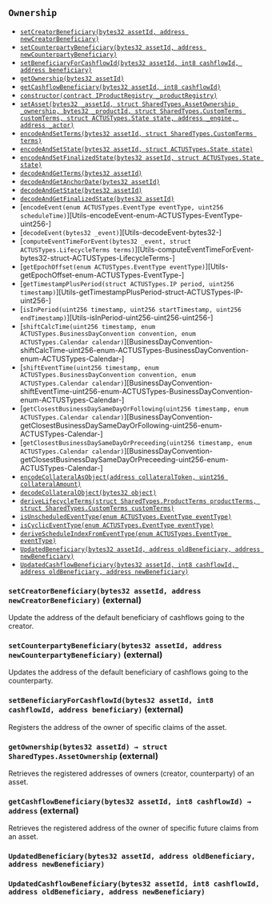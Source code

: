 [AssetActor]: ../AssetActor.md#AssetActor
[AssetActor-onlyRegisteredIssuer--]: ../AssetActor.md#AssetActor-onlyRegisteredIssuer--
[AssetActor-assetRegistry-contract-IAssetRegistry]: ../AssetActor.md#AssetActor-assetRegistry-contract-IAssetRegistry
[AssetActor-productRegistry-contract-IProductRegistry]: ../AssetActor.md#AssetActor-productRegistry-contract-IProductRegistry
[AssetActor-marketObjectRegistry-contract-IMarketObjectRegistry]: ../AssetActor.md#AssetActor-marketObjectRegistry-contract-IMarketObjectRegistry
[AssetActor-issuers-mapping-address----bool-]: ../AssetActor.md#AssetActor-issuers-mapping-address----bool-
[AssetActor-constructor-contract-IAssetRegistry-contract-IProductRegistry-contract-IMarketObjectRegistry-]: ../AssetActor.md#AssetActor-constructor-contract-IAssetRegistry-contract-IProductRegistry-contract-IMarketObjectRegistry-
[AssetActor-registerIssuer-address-]: ../AssetActor.md#AssetActor-registerIssuer-address-
[AssetActor-progress-bytes32-]: ../AssetActor.md#AssetActor-progress-bytes32-
[AssetActor-initialize-bytes32-struct-SharedTypes-AssetOwnership-bytes32-struct-SharedTypes-CustomTerms-address-]: ../AssetActor.md#AssetActor-initialize-bytes32-struct-SharedTypes-AssetOwnership-bytes32-struct-SharedTypes-CustomTerms-address-
[AssetActor-settlePayoffForEvent-bytes32-bytes32-int256-struct-ACTUSTypes-LifecycleTerms-]: ../AssetActor.md#AssetActor-settlePayoffForEvent-bytes32-bytes32-int256-struct-ACTUSTypes-LifecycleTerms-
[AssetActor-updateScheduleIndex-bytes32-enum-ACTUSTypes-EventType-]: ../AssetActor.md#AssetActor-updateScheduleIndex-bytes32-enum-ACTUSTypes-EventType-
[AssetActor-getExternalDataForSTF-bytes32-struct-ACTUSTypes-LifecycleTerms-]: ../AssetActor.md#AssetActor-getExternalDataForSTF-bytes32-struct-ACTUSTypes-LifecycleTerms-
[AssetActor-getExternalDataForPOF-bytes32-struct-ACTUSTypes-LifecycleTerms-]: ../AssetActor.md#AssetActor-getExternalDataForPOF-bytes32-struct-ACTUSTypes-LifecycleTerms-
[AssetActor-ProgressedAsset-bytes32-enum-ACTUSTypes-EventType-uint256-]: ../AssetActor.md#AssetActor-ProgressedAsset-bytes32-enum-ACTUSTypes-EventType-uint256-
[AssetActor-Status-bytes32-bytes32-]: ../AssetActor.md#AssetActor-Status-bytes32-bytes32-
[AssetRegistry]: AssetRegistry.md#AssetRegistry
[AssetRegistry-constructor-contract-IProductRegistry-]: AssetRegistry.md#AssetRegistry-constructor-contract-IProductRegistry-
[AssetRegistry-registerAsset-bytes32-struct-SharedTypes-AssetOwnership-bytes32-struct-SharedTypes-CustomTerms-struct-ACTUSTypes-State-address-address-]: AssetRegistry.md#AssetRegistry-registerAsset-bytes32-struct-SharedTypes-AssetOwnership-bytes32-struct-SharedTypes-CustomTerms-struct-ACTUSTypes-State-address-address-
[AssetRegistry-RegisteredAsset-bytes32-]: AssetRegistry.md#AssetRegistry-RegisteredAsset-bytes32-
[AssetRegistryStorage]: AssetRegistryStorage.md#AssetRegistryStorage
[AssetRegistryStorage-assets-mapping-bytes32----struct-AssetRegistryStorage-Asset-]: AssetRegistryStorage.md#AssetRegistryStorage-assets-mapping-bytes32----struct-AssetRegistryStorage-Asset-
[AssetRegistryStorage-productRegistry-contract-IProductRegistry]: AssetRegistryStorage.md#AssetRegistryStorage-productRegistry-contract-IProductRegistry
[AssetRegistryStorage-constructor-contract-IProductRegistry-]: AssetRegistryStorage.md#AssetRegistryStorage-constructor-contract-IProductRegistry-
[AssetRegistryStorage-setAsset-bytes32-struct-SharedTypes-AssetOwnership-bytes32-struct-SharedTypes-CustomTerms-struct-ACTUSTypes-State-address-address-]: AssetRegistryStorage.md#AssetRegistryStorage-setAsset-bytes32-struct-SharedTypes-AssetOwnership-bytes32-struct-SharedTypes-CustomTerms-struct-ACTUSTypes-State-address-address-
[AssetRegistryStorage-encodeAndSetTerms-bytes32-struct-SharedTypes-CustomTerms-]: AssetRegistryStorage.md#AssetRegistryStorage-encodeAndSetTerms-bytes32-struct-SharedTypes-CustomTerms-
[AssetRegistryStorage-encodeAndSetState-bytes32-struct-ACTUSTypes-State-]: AssetRegistryStorage.md#AssetRegistryStorage-encodeAndSetState-bytes32-struct-ACTUSTypes-State-
[AssetRegistryStorage-encodeAndSetFinalizedState-bytes32-struct-ACTUSTypes-State-]: AssetRegistryStorage.md#AssetRegistryStorage-encodeAndSetFinalizedState-bytes32-struct-ACTUSTypes-State-
[AssetRegistryStorage-decodeAndGetTerms-bytes32-]: AssetRegistryStorage.md#AssetRegistryStorage-decodeAndGetTerms-bytes32-
[AssetRegistryStorage-decodeAndGetAnchorDate-bytes32-]: AssetRegistryStorage.md#AssetRegistryStorage-decodeAndGetAnchorDate-bytes32-
[AssetRegistryStorage-decodeAndGetState-bytes32-]: AssetRegistryStorage.md#AssetRegistryStorage-decodeAndGetState-bytes32-
[AssetRegistryStorage-decodeAndGetFinalizedState-bytes32-]: AssetRegistryStorage.md#AssetRegistryStorage-decodeAndGetFinalizedState-bytes32-
[Economics]: Economics.md#Economics
[Economics-onlyDesignatedActor-bytes32-]: Economics.md#Economics-onlyDesignatedActor-bytes32-
[Economics-getTerms-bytes32-]: Economics.md#Economics-getTerms-bytes32-
[Economics-getState-bytes32-]: Economics.md#Economics-getState-bytes32-
[Economics-getFinalizedState-bytes32-]: Economics.md#Economics-getFinalizedState-bytes32-
[Economics-getAnchorDate-bytes32-]: Economics.md#Economics-getAnchorDate-bytes32-
[Economics-getEngineAddress-bytes32-]: Economics.md#Economics-getEngineAddress-bytes32-
[Economics-getActorAddress-bytes32-]: Economics.md#Economics-getActorAddress-bytes32-
[Economics-getProductId-bytes32-]: Economics.md#Economics-getProductId-bytes32-
[Economics-getNextEvent-bytes32-]: Economics.md#Economics-getNextEvent-bytes32-
[Economics-getScheduleIndex-bytes32-uint8-]: Economics.md#Economics-getScheduleIndex-bytes32-uint8-
[Economics-incrementScheduleIndex-bytes32-uint8-]: Economics.md#Economics-incrementScheduleIndex-bytes32-uint8-
[Economics-setState-bytes32-struct-ACTUSTypes-State-]: Economics.md#Economics-setState-bytes32-struct-ACTUSTypes-State-
[Economics-setFinalizedState-bytes32-struct-ACTUSTypes-State-]: Economics.md#Economics-setFinalizedState-bytes32-struct-ACTUSTypes-State-
[Economics-IncrementedScheduleIndex-bytes32-uint8-uint256-]: Economics.md#Economics-IncrementedScheduleIndex-bytes32-uint8-uint256-
[Economics-UpdatedState-bytes32-uint256-]: Economics.md#Economics-UpdatedState-bytes32-uint256-
[Economics-UpdatedFinalizedState-bytes32-uint256-]: Economics.md#Economics-UpdatedFinalizedState-bytes32-uint256-
[IAssetRegistry]: IAssetRegistry.md#IAssetRegistry
[IAssetRegistry-setCreatorBeneficiary-bytes32-address-]: IAssetRegistry.md#IAssetRegistry-setCreatorBeneficiary-bytes32-address-
[IAssetRegistry-setCounterpartyBeneficiary-bytes32-address-]: IAssetRegistry.md#IAssetRegistry-setCounterpartyBeneficiary-bytes32-address-
[IAssetRegistry-setBeneficiaryForCashflowId-bytes32-int8-address-]: IAssetRegistry.md#IAssetRegistry-setBeneficiaryForCashflowId-bytes32-int8-address-
[IAssetRegistry-getOwnership-bytes32-]: IAssetRegistry.md#IAssetRegistry-getOwnership-bytes32-
[IAssetRegistry-getCashflowBeneficiary-bytes32-int8-]: IAssetRegistry.md#IAssetRegistry-getCashflowBeneficiary-bytes32-int8-
[IAssetRegistry-getTerms-bytes32-]: IAssetRegistry.md#IAssetRegistry-getTerms-bytes32-
[IAssetRegistry-getState-bytes32-]: IAssetRegistry.md#IAssetRegistry-getState-bytes32-
[IAssetRegistry-getFinalizedState-bytes32-]: IAssetRegistry.md#IAssetRegistry-getFinalizedState-bytes32-
[IAssetRegistry-getAnchorDate-bytes32-]: IAssetRegistry.md#IAssetRegistry-getAnchorDate-bytes32-
[IAssetRegistry-getEngineAddress-bytes32-]: IAssetRegistry.md#IAssetRegistry-getEngineAddress-bytes32-
[IAssetRegistry-getActorAddress-bytes32-]: IAssetRegistry.md#IAssetRegistry-getActorAddress-bytes32-
[IAssetRegistry-getProductId-bytes32-]: IAssetRegistry.md#IAssetRegistry-getProductId-bytes32-
[IAssetRegistry-getNextEvent-bytes32-]: IAssetRegistry.md#IAssetRegistry-getNextEvent-bytes32-
[IAssetRegistry-getScheduleIndex-bytes32-uint8-]: IAssetRegistry.md#IAssetRegistry-getScheduleIndex-bytes32-uint8-
[IAssetRegistry-incrementScheduleIndex-bytes32-uint8-]: IAssetRegistry.md#IAssetRegistry-incrementScheduleIndex-bytes32-uint8-
[IAssetRegistry-setState-bytes32-struct-ACTUSTypes-State-]: IAssetRegistry.md#IAssetRegistry-setState-bytes32-struct-ACTUSTypes-State-
[IAssetRegistry-setFinalizedState-bytes32-struct-ACTUSTypes-State-]: IAssetRegistry.md#IAssetRegistry-setFinalizedState-bytes32-struct-ACTUSTypes-State-
[IAssetRegistry-registerAsset-bytes32-struct-SharedTypes-AssetOwnership-bytes32-struct-SharedTypes-CustomTerms-struct-ACTUSTypes-State-address-address-]: IAssetRegistry.md#IAssetRegistry-registerAsset-bytes32-struct-SharedTypes-AssetOwnership-bytes32-struct-SharedTypes-CustomTerms-struct-ACTUSTypes-State-address-address-
[Ownership]: #Ownership
[Ownership-setCreatorBeneficiary-bytes32-address-]: #Ownership-setCreatorBeneficiary-bytes32-address-
[Ownership-setCounterpartyBeneficiary-bytes32-address-]: #Ownership-setCounterpartyBeneficiary-bytes32-address-
[Ownership-setBeneficiaryForCashflowId-bytes32-int8-address-]: #Ownership-setBeneficiaryForCashflowId-bytes32-int8-address-
[Ownership-getOwnership-bytes32-]: #Ownership-getOwnership-bytes32-
[Ownership-getCashflowBeneficiary-bytes32-int8-]: #Ownership-getCashflowBeneficiary-bytes32-int8-
[Ownership-UpdatedBeneficiary-bytes32-address-address-]: #Ownership-UpdatedBeneficiary-bytes32-address-address-
[Ownership-UpdatedCashflowBeneficiary-bytes32-int8-address-address-]: #Ownership-UpdatedCashflowBeneficiary-bytes32-int8-address-address-
[IAssetActor]: ../IAssetActor.md#IAssetActor
[IAssetActor-progress-bytes32-]: ../IAssetActor.md#IAssetActor-progress-bytes32-
[IAssetActor-initialize-bytes32-struct-SharedTypes-AssetOwnership-bytes32-struct-SharedTypes-CustomTerms-address-]: ../IAssetActor.md#IAssetActor-initialize-bytes32-struct-SharedTypes-AssetOwnership-bytes32-struct-SharedTypes-CustomTerms-address-
[IMarketObjectRegistry]: ../MarketObjectRegistry/IMarketObjectRegistry.md#IMarketObjectRegistry
[IMarketObjectRegistry-setMarketObjectProvider-bytes32-address-]: ../MarketObjectRegistry/IMarketObjectRegistry.md#IMarketObjectRegistry-setMarketObjectProvider-bytes32-address-
[IMarketObjectRegistry-publishDataPointOfMarketObject-bytes32-uint256-int256-]: ../MarketObjectRegistry/IMarketObjectRegistry.md#IMarketObjectRegistry-publishDataPointOfMarketObject-bytes32-uint256-int256-
[IMarketObjectRegistry-getDataPointOfMarketObject-bytes32-uint256-]: ../MarketObjectRegistry/IMarketObjectRegistry.md#IMarketObjectRegistry-getDataPointOfMarketObject-bytes32-uint256-
[IMarketObjectRegistry-getMarketObjectLastUpdatedTimestamp-bytes32-]: ../MarketObjectRegistry/IMarketObjectRegistry.md#IMarketObjectRegistry-getMarketObjectLastUpdatedTimestamp-bytes32-
[MarketObjectRegistry]: ../MarketObjectRegistry/MarketObjectRegistry.md#MarketObjectRegistry
[MarketObjectRegistry-setMarketObjectProvider-bytes32-address-]: ../MarketObjectRegistry/MarketObjectRegistry.md#MarketObjectRegistry-setMarketObjectProvider-bytes32-address-
[MarketObjectRegistry-publishDataPointOfMarketObject-bytes32-uint256-int256-]: ../MarketObjectRegistry/MarketObjectRegistry.md#MarketObjectRegistry-publishDataPointOfMarketObject-bytes32-uint256-int256-
[MarketObjectRegistry-getDataPointOfMarketObject-bytes32-uint256-]: ../MarketObjectRegistry/MarketObjectRegistry.md#MarketObjectRegistry-getDataPointOfMarketObject-bytes32-uint256-
[MarketObjectRegistry-getMarketObjectLastUpdatedTimestamp-bytes32-]: ../MarketObjectRegistry/MarketObjectRegistry.md#MarketObjectRegistry-getMarketObjectLastUpdatedTimestamp-bytes32-
[MarketObjectRegistry-UpdatedMarketObjectProvider-bytes32-address-]: ../MarketObjectRegistry/MarketObjectRegistry.md#MarketObjectRegistry-UpdatedMarketObjectProvider-bytes32-address-
[MarketObjectRegistry-PublishedDataPoint-bytes32-int256-]: ../MarketObjectRegistry/MarketObjectRegistry.md#MarketObjectRegistry-PublishedDataPoint-bytes32-int256-
[MarketObjectRegistryStorage]: ../MarketObjectRegistry/MarketObjectRegistryStorage.md#MarketObjectRegistryStorage
[MarketObjectRegistryStorage-dataPoints-mapping-bytes32----mapping-uint256----struct-MarketObjectRegistryStorage-DataPoint--]: ../MarketObjectRegistry/MarketObjectRegistryStorage.md#MarketObjectRegistryStorage-dataPoints-mapping-bytes32----mapping-uint256----struct-MarketObjectRegistryStorage-DataPoint--
[MarketObjectRegistryStorage-marketObjectLastUpdatedAt-mapping-bytes32----uint256-]: ../MarketObjectRegistry/MarketObjectRegistryStorage.md#MarketObjectRegistryStorage-marketObjectLastUpdatedAt-mapping-bytes32----uint256-
[MarketObjectRegistryStorage-marketObjectProviders-mapping-bytes32----address-]: ../MarketObjectRegistry/MarketObjectRegistryStorage.md#MarketObjectRegistryStorage-marketObjectProviders-mapping-bytes32----address-
[IProductRegistry]: ../ProductRegistry/IProductRegistry.md#IProductRegistry
[IProductRegistry-getProductTerms-bytes32-]: ../ProductRegistry/IProductRegistry.md#IProductRegistry-getProductTerms-bytes32-
[IProductRegistry-getEventAtIndex-bytes32-uint8-uint256-]: ../ProductRegistry/IProductRegistry.md#IProductRegistry-getEventAtIndex-bytes32-uint8-uint256-
[IProductRegistry-getScheduleLength-bytes32-uint8-]: ../ProductRegistry/IProductRegistry.md#IProductRegistry-getScheduleLength-bytes32-uint8-
[IProductRegistry-registerProduct-struct-SharedTypes-ProductTerms-struct-SharedTypes-ProductSchedules-]: ../ProductRegistry/IProductRegistry.md#IProductRegistry-registerProduct-struct-SharedTypes-ProductTerms-struct-SharedTypes-ProductSchedules-
[ProductRegistry]: ../ProductRegistry/ProductRegistry.md#ProductRegistry
[ProductRegistry-getProductTerms-bytes32-]: ../ProductRegistry/ProductRegistry.md#ProductRegistry-getProductTerms-bytes32-
[ProductRegistry-getEventAtIndex-bytes32-uint8-uint256-]: ../ProductRegistry/ProductRegistry.md#ProductRegistry-getEventAtIndex-bytes32-uint8-uint256-
[ProductRegistry-getScheduleLength-bytes32-uint8-]: ../ProductRegistry/ProductRegistry.md#ProductRegistry-getScheduleLength-bytes32-uint8-
[ProductRegistry-getSchedule-bytes32-uint8-]: ../ProductRegistry/ProductRegistry.md#ProductRegistry-getSchedule-bytes32-uint8-
[ProductRegistry-registerProduct-struct-SharedTypes-ProductTerms-struct-SharedTypes-ProductSchedules-]: ../ProductRegistry/ProductRegistry.md#ProductRegistry-registerProduct-struct-SharedTypes-ProductTerms-struct-SharedTypes-ProductSchedules-
[ProductRegistry-RegisteredProduct-bytes32-]: ../ProductRegistry/ProductRegistry.md#ProductRegistry-RegisteredProduct-bytes32-
[ProductRegistryStorage]: ../ProductRegistry/ProductRegistryStorage.md#ProductRegistryStorage
[ProductRegistryStorage-products-mapping-bytes32----struct-ProductRegistryStorage-Product-]: ../ProductRegistry/ProductRegistryStorage.md#ProductRegistryStorage-products-mapping-bytes32----struct-ProductRegistryStorage-Product-
[ProductRegistryStorage-setProduct-bytes32-struct-SharedTypes-ProductTerms-struct-SharedTypes-ProductSchedules-]: ../ProductRegistry/ProductRegistryStorage.md#ProductRegistryStorage-setProduct-bytes32-struct-SharedTypes-ProductTerms-struct-SharedTypes-ProductSchedules-
[ProductRegistryStorage-encodeAndSetTerms-bytes32-struct-SharedTypes-ProductTerms-]: ../ProductRegistry/ProductRegistryStorage.md#ProductRegistryStorage-encodeAndSetTerms-bytes32-struct-SharedTypes-ProductTerms-
[ProductRegistryStorage-encodeAndSetSchedules-bytes32-struct-SharedTypes-ProductSchedules-]: ../ProductRegistry/ProductRegistryStorage.md#ProductRegistryStorage-encodeAndSetSchedules-bytes32-struct-SharedTypes-ProductSchedules-
[ProductRegistryStorage-decodeAndGetTerms-bytes32-]: ../ProductRegistry/ProductRegistryStorage.md#ProductRegistryStorage-decodeAndGetTerms-bytes32-
[SharedTypes]: ../SharedTypes.md#SharedTypes
[SharedTypes-NON_CYCLIC_INDEX-uint8]: ../SharedTypes.md#SharedTypes-NON_CYCLIC_INDEX-uint8
[SharedTypes-encodeCollateralAsObject-address-uint256-]: ../SharedTypes.md#SharedTypes-encodeCollateralAsObject-address-uint256-
[SharedTypes-decodeCollateralObject-bytes32-]: ../SharedTypes.md#SharedTypes-decodeCollateralObject-bytes32-
[SharedTypes-deriveLifecycleTerms-struct-SharedTypes-ProductTerms-struct-SharedTypes-CustomTerms-]: ../SharedTypes.md#SharedTypes-deriveLifecycleTerms-struct-SharedTypes-ProductTerms-struct-SharedTypes-CustomTerms-
[SharedTypes-isUnscheduledEventType-enum-ACTUSTypes-EventType-]: ../SharedTypes.md#SharedTypes-isUnscheduledEventType-enum-ACTUSTypes-EventType-
[SharedTypes-isCyclicEventType-enum-ACTUSTypes-EventType-]: ../SharedTypes.md#SharedTypes-isCyclicEventType-enum-ACTUSTypes-EventType-
[SharedTypes-deriveScheduleIndexFromEventType-enum-ACTUSTypes-EventType-]: ../SharedTypes.md#SharedTypes-deriveScheduleIndexFromEventType-enum-ACTUSTypes-EventType-
[AssetIssuer]: ../../Issuance/AssetIssuer.md#AssetIssuer
[AssetIssuer-custodian-contract-ICustodian]: ../../Issuance/AssetIssuer.md#AssetIssuer-custodian-contract-ICustodian
[AssetIssuer-productRegistry-contract-IProductRegistry]: ../../Issuance/AssetIssuer.md#AssetIssuer-productRegistry-contract-IProductRegistry
[AssetIssuer-assetRegistry-contract-IAssetRegistry]: ../../Issuance/AssetIssuer.md#AssetIssuer-assetRegistry-contract-IAssetRegistry
[AssetIssuer-constructor-contract-ICustodian-contract-IProductRegistry-contract-IAssetRegistry-]: ../../Issuance/AssetIssuer.md#AssetIssuer-constructor-contract-ICustodian-contract-IProductRegistry-contract-IAssetRegistry-
[AssetIssuer-issueFromOrder-struct-VerifyOrder-Order-]: ../../Issuance/AssetIssuer.md#AssetIssuer-issueFromOrder-struct-VerifyOrder-Order-
[AssetIssuer-finalizeOrder-struct-VerifyOrder-Order-]: ../../Issuance/AssetIssuer.md#AssetIssuer-finalizeOrder-struct-VerifyOrder-Order-
[AssetIssuer-finalizeEnhancementOrder-struct-VerifyOrder-EnhancementOrder-struct-VerifyOrder-Order-]: ../../Issuance/AssetIssuer.md#AssetIssuer-finalizeEnhancementOrder-struct-VerifyOrder-EnhancementOrder-struct-VerifyOrder-Order-
[AssetIssuer-issueAsset-bytes32-struct-SharedTypes-AssetOwnership-bytes32-struct-SharedTypes-CustomTerms-address-address-]: ../../Issuance/AssetIssuer.md#AssetIssuer-issueAsset-bytes32-struct-SharedTypes-AssetOwnership-bytes32-struct-SharedTypes-CustomTerms-address-address-
[AssetIssuer-ExecutedOrder-bytes32-bytes32-]: ../../Issuance/AssetIssuer.md#AssetIssuer-ExecutedOrder-bytes32-bytes32-
[AssetIssuer-IssuedAsset-bytes32-address-address-]: ../../Issuance/AssetIssuer.md#AssetIssuer-IssuedAsset-bytes32-address-address-
[Custodian]: ../../Issuance/Custodian.md#Custodian
[Custodian-assetActor-address]: ../../Issuance/Custodian.md#Custodian-assetActor-address
[Custodian-assetRegistry-contract-IAssetRegistry]: ../../Issuance/Custodian.md#Custodian-assetRegistry-contract-IAssetRegistry
[Custodian-collateral-mapping-bytes32----bool-]: ../../Issuance/Custodian.md#Custodian-collateral-mapping-bytes32----bool-
[Custodian-constructor-address-contract-IAssetRegistry-]: ../../Issuance/Custodian.md#Custodian-constructor-address-contract-IAssetRegistry-
[Custodian-lockCollateral-bytes32-struct-ACTUSTypes-LifecycleTerms-struct-SharedTypes-AssetOwnership-]: ../../Issuance/Custodian.md#Custodian-lockCollateral-bytes32-struct-ACTUSTypes-LifecycleTerms-struct-SharedTypes-AssetOwnership-
[Custodian-returnCollateral-bytes32-]: ../../Issuance/Custodian.md#Custodian-returnCollateral-bytes32-
[Custodian-LockedCollateral-bytes32-address-uint256-]: ../../Issuance/Custodian.md#Custodian-LockedCollateral-bytes32-address-uint256-
[Custodian-ReturnedCollateral-bytes32-address-uint256-]: ../../Issuance/Custodian.md#Custodian-ReturnedCollateral-bytes32-address-uint256-
[IAssetIssuer]: ../../Issuance/IAssetIssuer.md#IAssetIssuer
[IAssetIssuer-issueFromOrder-struct-VerifyOrder-Order-]: ../../Issuance/IAssetIssuer.md#IAssetIssuer-issueFromOrder-struct-VerifyOrder-Order-
[ICustodian]: ../../Issuance/ICustodian.md#ICustodian
[ICustodian-lockCollateral-bytes32-struct-ACTUSTypes-LifecycleTerms-struct-SharedTypes-AssetOwnership-]: ../../Issuance/ICustodian.md#ICustodian-lockCollateral-bytes32-struct-ACTUSTypes-LifecycleTerms-struct-SharedTypes-AssetOwnership-
[ICustodian-returnCollateral-bytes32-]: ../../Issuance/ICustodian.md#ICustodian-returnCollateral-bytes32-
[VerifyOrder]: ../../Issuance/VerifyOrder.md#VerifyOrder
[VerifyOrder-EIP712DOMAIN_TYPEHASH-bytes32]: ../../Issuance/VerifyOrder.md#VerifyOrder-EIP712DOMAIN_TYPEHASH-bytes32
[VerifyOrder-DRAFT_ENHANCEMENT_ORDER_TYPEHASH-bytes32]: ../../Issuance/VerifyOrder.md#VerifyOrder-DRAFT_ENHANCEMENT_ORDER_TYPEHASH-bytes32
[VerifyOrder-ENHANCEMENT_ORDER_TYPEHASH-bytes32]: ../../Issuance/VerifyOrder.md#VerifyOrder-ENHANCEMENT_ORDER_TYPEHASH-bytes32
[VerifyOrder-ORDER_TYPEHASH-bytes32]: ../../Issuance/VerifyOrder.md#VerifyOrder-ORDER_TYPEHASH-bytes32
[VerifyOrder-DOMAIN_SEPARATOR-bytes32]: ../../Issuance/VerifyOrder.md#VerifyOrder-DOMAIN_SEPARATOR-bytes32
[VerifyOrder-hashEIP712Domain-struct-VerifyOrder-EIP712Domain-]: ../../Issuance/VerifyOrder.md#VerifyOrder-hashEIP712Domain-struct-VerifyOrder-EIP712Domain-
[VerifyOrder-hashCustomTerms-struct-SharedTypes-CustomTerms-]: ../../Issuance/VerifyOrder.md#VerifyOrder-hashCustomTerms-struct-SharedTypes-CustomTerms-
[VerifyOrder-hashSchedules-struct-SharedTypes-ProductSchedules-]: ../../Issuance/VerifyOrder.md#VerifyOrder-hashSchedules-struct-SharedTypes-ProductSchedules-
[VerifyOrder-hashOwnership-struct-SharedTypes-AssetOwnership-]: ../../Issuance/VerifyOrder.md#VerifyOrder-hashOwnership-struct-SharedTypes-AssetOwnership-
[VerifyOrder-hashDraftEnhancementOrder-struct-VerifyOrder-EnhancementOrder-]: ../../Issuance/VerifyOrder.md#VerifyOrder-hashDraftEnhancementOrder-struct-VerifyOrder-EnhancementOrder-
[VerifyOrder-hashUnfilledEnhancementOrder-struct-VerifyOrder-EnhancementOrder-]: ../../Issuance/VerifyOrder.md#VerifyOrder-hashUnfilledEnhancementOrder-struct-VerifyOrder-EnhancementOrder-
[VerifyOrder-hashFilledEnhancementOrder-struct-VerifyOrder-EnhancementOrder-]: ../../Issuance/VerifyOrder.md#VerifyOrder-hashFilledEnhancementOrder-struct-VerifyOrder-EnhancementOrder-
[VerifyOrder-hashUnfilledOrder-struct-VerifyOrder-Order-]: ../../Issuance/VerifyOrder.md#VerifyOrder-hashUnfilledOrder-struct-VerifyOrder-Order-
[VerifyOrder-hashFilledOrder-struct-VerifyOrder-Order-]: ../../Issuance/VerifyOrder.md#VerifyOrder-hashFilledOrder-struct-VerifyOrder-Order-
[VerifyOrder-assertOrderSignatures-struct-VerifyOrder-Order-]: ../../Issuance/VerifyOrder.md#VerifyOrder-assertOrderSignatures-struct-VerifyOrder-Order-
[Migrations]: ../../Migrations.md#Migrations
[Migrations-restricted--]: ../../Migrations.md#Migrations-restricted--
[Migrations-owner-address]: ../../Migrations.md#Migrations-owner-address
[Migrations-last_completed_migration-uint256]: ../../Migrations.md#Migrations-last_completed_migration-uint256
[Migrations-setCompleted-uint256-]: ../../Migrations.md#Migrations-setCompleted-uint256-
[Migrations-upgrade-address-]: ../../Migrations.md#Migrations-upgrade-address-
[TokenizationFactory]: ../../Tokenization/TokenizationFactory.md#TokenizationFactory
[TokenizationFactory-assetRegistry-contract-IAssetRegistry]: ../../Tokenization/TokenizationFactory.md#TokenizationFactory-assetRegistry-contract-IAssetRegistry
[TokenizationFactory-constructor-contract-IAssetRegistry-]: ../../Tokenization/TokenizationFactory.md#TokenizationFactory-constructor-contract-IAssetRegistry-
[TokenizationFactory-createERC20Distributor-string-string-uint256-contract-IERC20-]: ../../Tokenization/TokenizationFactory.md#TokenizationFactory-createERC20Distributor-string-string-uint256-contract-IERC20-
[TokenizationFactory-DeployedDistributor-address-address-]: ../../Tokenization/TokenizationFactory.md#TokenizationFactory-DeployedDistributor-address-address-
[Dependencies]: ../../external/Dependencies.md#Dependencies
## <span id="Ownership"></span> `Ownership`





- [`setCreatorBeneficiary(bytes32 assetId, address newCreatorBeneficiary)`][Ownership-setCreatorBeneficiary-bytes32-address-]
- [`setCounterpartyBeneficiary(bytes32 assetId, address newCounterpartyBeneficiary)`][Ownership-setCounterpartyBeneficiary-bytes32-address-]
- [`setBeneficiaryForCashflowId(bytes32 assetId, int8 cashflowId, address beneficiary)`][Ownership-setBeneficiaryForCashflowId-bytes32-int8-address-]
- [`getOwnership(bytes32 assetId)`][Ownership-getOwnership-bytes32-]
- [`getCashflowBeneficiary(bytes32 assetId, int8 cashflowId)`][Ownership-getCashflowBeneficiary-bytes32-int8-]
- [`constructor(contract IProductRegistry _productRegistry)`][AssetRegistryStorage-constructor-contract-IProductRegistry-]
- [`setAsset(bytes32 _assetId, struct SharedTypes.AssetOwnership _ownership, bytes32 _productId, struct SharedTypes.CustomTerms customTerms, struct ACTUSTypes.State state, address _engine, address _actor)`][AssetRegistryStorage-setAsset-bytes32-struct-SharedTypes-AssetOwnership-bytes32-struct-SharedTypes-CustomTerms-struct-ACTUSTypes-State-address-address-]
- [`encodeAndSetTerms(bytes32 assetId, struct SharedTypes.CustomTerms terms)`][AssetRegistryStorage-encodeAndSetTerms-bytes32-struct-SharedTypes-CustomTerms-]
- [`encodeAndSetState(bytes32 assetId, struct ACTUSTypes.State state)`][AssetRegistryStorage-encodeAndSetState-bytes32-struct-ACTUSTypes-State-]
- [`encodeAndSetFinalizedState(bytes32 assetId, struct ACTUSTypes.State state)`][AssetRegistryStorage-encodeAndSetFinalizedState-bytes32-struct-ACTUSTypes-State-]
- [`decodeAndGetTerms(bytes32 assetId)`][AssetRegistryStorage-decodeAndGetTerms-bytes32-]
- [`decodeAndGetAnchorDate(bytes32 assetId)`][AssetRegistryStorage-decodeAndGetAnchorDate-bytes32-]
- [`decodeAndGetState(bytes32 assetId)`][AssetRegistryStorage-decodeAndGetState-bytes32-]
- [`decodeAndGetFinalizedState(bytes32 assetId)`][AssetRegistryStorage-decodeAndGetFinalizedState-bytes32-]
- [`encodeEvent(enum ACTUSTypes.EventType eventType, uint256 scheduleTime)`][Utils-encodeEvent-enum-ACTUSTypes-EventType-uint256-]
- [`decodeEvent(bytes32 _event)`][Utils-decodeEvent-bytes32-]
- [`computeEventTimeForEvent(bytes32 _event, struct ACTUSTypes.LifecycleTerms terms)`][Utils-computeEventTimeForEvent-bytes32-struct-ACTUSTypes-LifecycleTerms-]
- [`getEpochOffset(enum ACTUSTypes.EventType eventType)`][Utils-getEpochOffset-enum-ACTUSTypes-EventType-]
- [`getTimestampPlusPeriod(struct ACTUSTypes.IP period, uint256 timestamp)`][Utils-getTimestampPlusPeriod-struct-ACTUSTypes-IP-uint256-]
- [`isInPeriod(uint256 timestamp, uint256 startTimestamp, uint256 endTimestamp)`][Utils-isInPeriod-uint256-uint256-uint256-]
- [`shiftCalcTime(uint256 timestamp, enum ACTUSTypes.BusinessDayConvention convention, enum ACTUSTypes.Calendar calendar)`][BusinessDayConvention-shiftCalcTime-uint256-enum-ACTUSTypes-BusinessDayConvention-enum-ACTUSTypes-Calendar-]
- [`shiftEventTime(uint256 timestamp, enum ACTUSTypes.BusinessDayConvention convention, enum ACTUSTypes.Calendar calendar)`][BusinessDayConvention-shiftEventTime-uint256-enum-ACTUSTypes-BusinessDayConvention-enum-ACTUSTypes-Calendar-]
- [`getClosestBusinessDaySameDayOrFollowing(uint256 timestamp, enum ACTUSTypes.Calendar calendar)`][BusinessDayConvention-getClosestBusinessDaySameDayOrFollowing-uint256-enum-ACTUSTypes-Calendar-]
- [`getClosestBusinessDaySameDayOrPreceeding(uint256 timestamp, enum ACTUSTypes.Calendar calendar)`][BusinessDayConvention-getClosestBusinessDaySameDayOrPreceeding-uint256-enum-ACTUSTypes-Calendar-]
- [`encodeCollateralAsObject(address collateralToken, uint256 collateralAmount)`][SharedTypes-encodeCollateralAsObject-address-uint256-]
- [`decodeCollateralObject(bytes32 object)`][SharedTypes-decodeCollateralObject-bytes32-]
- [`deriveLifecycleTerms(struct SharedTypes.ProductTerms productTerms, struct SharedTypes.CustomTerms customTerms)`][SharedTypes-deriveLifecycleTerms-struct-SharedTypes-ProductTerms-struct-SharedTypes-CustomTerms-]
- [`isUnscheduledEventType(enum ACTUSTypes.EventType eventType)`][SharedTypes-isUnscheduledEventType-enum-ACTUSTypes-EventType-]
- [`isCyclicEventType(enum ACTUSTypes.EventType eventType)`][SharedTypes-isCyclicEventType-enum-ACTUSTypes-EventType-]
- [`deriveScheduleIndexFromEventType(enum ACTUSTypes.EventType eventType)`][SharedTypes-deriveScheduleIndexFromEventType-enum-ACTUSTypes-EventType-]
- [`UpdatedBeneficiary(bytes32 assetId, address oldBeneficiary, address newBeneficiary)`][Ownership-UpdatedBeneficiary-bytes32-address-address-]
- [`UpdatedCashflowBeneficiary(bytes32 assetId, int8 cashflowId, address oldBeneficiary, address newBeneficiary)`][Ownership-UpdatedCashflowBeneficiary-bytes32-int8-address-address-]

### <span id="Ownership-setCreatorBeneficiary-bytes32-address-"></span> `setCreatorBeneficiary(bytes32 assetId, address newCreatorBeneficiary)` (external)

Update the address of the default beneficiary of cashflows going to the creator.




### <span id="Ownership-setCounterpartyBeneficiary-bytes32-address-"></span> `setCounterpartyBeneficiary(bytes32 assetId, address newCounterpartyBeneficiary)` (external)

Updates the address of the default beneficiary of cashflows going to the counterparty.




### <span id="Ownership-setBeneficiaryForCashflowId-bytes32-int8-address-"></span> `setBeneficiaryForCashflowId(bytes32 assetId, int8 cashflowId, address beneficiary)` (external)

Registers the address of the owner of specific claims of the asset.




### <span id="Ownership-getOwnership-bytes32-"></span> `getOwnership(bytes32 assetId) → struct SharedTypes.AssetOwnership` (external)

Retrieves the registered addresses of owners (creator, counterparty) of an asset.




### <span id="Ownership-getCashflowBeneficiary-bytes32-int8-"></span> `getCashflowBeneficiary(bytes32 assetId, int8 cashflowId) → address` (external)

Retrieves the registered address of the owner of specific future claims from an asset.




### <span id="Ownership-UpdatedBeneficiary-bytes32-address-address-"></span> `UpdatedBeneficiary(bytes32 assetId, address oldBeneficiary, address newBeneficiary)`





### <span id="Ownership-UpdatedCashflowBeneficiary-bytes32-int8-address-address-"></span> `UpdatedCashflowBeneficiary(bytes32 assetId, int8 cashflowId, address oldBeneficiary, address newBeneficiary)`





